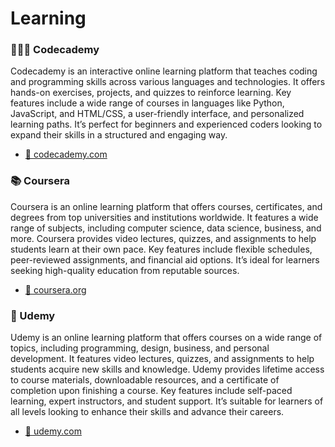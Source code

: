 # Learning

### 👨🏼‍💻 Codecademy

Codecademy is an interactive online learning platform that teaches coding and programming skills across various languages and technologies. It offers hands-on exercises, projects, and quizzes to reinforce learning. Key features include a wide range of courses in languages like Python, JavaScript, and HTML/CSS, a user-friendly interface, and personalized learning paths. It’s perfect for beginners and experienced coders looking to expand their skills in a structured and engaging way.

* [🔗 codecademy.com](https://www.codecademy.com/)

### 📚 Coursera

Coursera is an online learning platform that offers courses, certificates, and degrees from top universities and institutions worldwide. It features a wide range of subjects, including computer science, data science, business, and more. Coursera provides video lectures, quizzes, and assignments to help students learn at their own pace. Key features include flexible schedules, peer-reviewed assignments, and financial aid options. It’s ideal for learners seeking high-quality education from reputable sources.

* [🔗 coursera.org](https://www.coursera.org/)

### 📖 Udemy

Udemy is an online learning platform that offers courses on a wide range of topics, including programming, design, business, and personal development. It features video lectures, quizzes, and assignments to help students acquire new skills and knowledge. Udemy provides lifetime access to course materials, downloadable resources, and a certificate of completion upon finishing a course. Key features include self-paced learning, expert instructors, and student support. It’s suitable for learners of all levels looking to enhance their skills and advance their careers.

* [🔗 udemy.com](https://www.udemy.com/)
